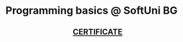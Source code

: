 # <p>Programming basics @ SoftUni BG</p>

## <a href="https://softuni.bg/certificates/details/60335/121b9b62"> <p align="center"> CERTIFICATE </p> </a>